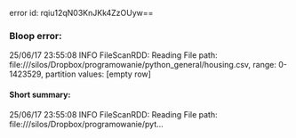 error id: rqiu12qN03KnJKk4ZzOUyw==
### Bloop error:

25/06/17 23:55:08 INFO FileScanRDD: Reading File path: file://<HOME>/silos/Dropbox/programowanie/python_general/housing.csv, range: 0-1423529, partition values: [empty row]
#### Short summary: 

25/06/17 23:55:08 INFO FileScanRDD: Reading File path: file://<HOME>/silos/Dropbox/programowanie/pyt...